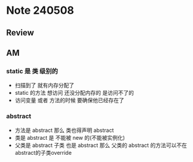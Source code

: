# Note 240508

## Review

## AM
### static 是 类 级别的
  - 扫描到了 就有内存分配了 
  - static 的方法 想访问 还没分配内存的 是访问不了的
  - 访问变量 或者 方法的时候 要确保他已经存在了

### abstract 
- 方法是 abstract 那么 类也得声明 abstract
- 类是 abstract 是 不能被 new 的(不能被实例化)
- 父类是 abstract 子类 也是 abstract 那么 父类的 abstract 的方法可以不在abstract的子类override